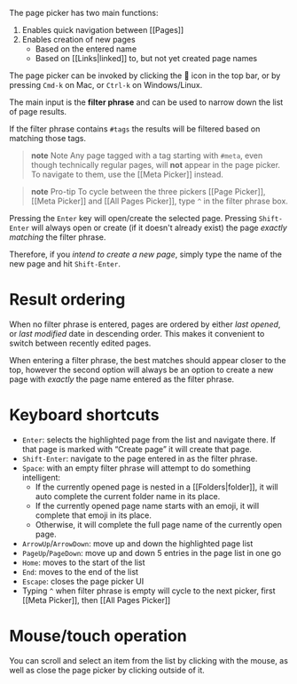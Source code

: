 The page picker has two main functions:

1. Enables quick navigation between [[Pages]]
2. Enables creation of new pages
   * Based on the entered name
   * Based on [[Links|linked]] to, but not yet created page names

The page picker can be invoked by clicking the 📔 icon in the top bar, or by pressing `Cmd-k` on Mac, or `Ctrl-k` on Windows/Linux.

The main input is the **filter phrase** and can be used to narrow down the list of page results.

If the filter phrase contains `#tags` the results will be filtered based on matching those tags.

> **note** Note
> Any page tagged with a tag starting with `#meta`, even though technically regular pages, will **not** appear in the page picker. To navigate to them, use the [[Meta Picker]] instead.

> **note** Pro-tip
> To cycle between the three pickers [[Page Picker]], [[Meta Picker]] and [[All Pages Picker]], type `^` in the filter phrase box.

Pressing the `Enter` key will open/create the selected page.
Pressing `Shift-Enter` will always open or create (if it doesn't already exist) the page _exactly matching_ the filter phrase.

Therefore, if you _intend to create a new page_, simply type the name of the new page and hit `Shift-Enter`.

# Result ordering
When no filter phrase is entered, pages are ordered by either _last opened_, or _last modified_ date in descending order. This makes it convenient to switch between recently edited pages.

When entering a filter phrase, the best matches should appear closer to the top, however the second option will always be an option to create a new page with _exactly_ the page name entered as the filter phrase.

# Keyboard shortcuts
* `Enter`: selects the highlighted page from the list and navigate there. If that page is marked with “Create page” it will create that page.
* `Shift-Enter`: navigate to the page entered in as the filter phrase.
* `Space`: with an empty filter phrase will attempt to do something intelligent:
  * If the currently opened page is nested in a [[Folders|folder]], it will auto complete the current folder name in its place.
  * If the currently opened page name starts with an emoji, it will complete that emoji in its place.
  * Otherwise, it will complete the full page name of the currently open page.
* `ArrowUp`/`ArrowDown`: move up and down the highlighted page list
* `PageUp`/`PageDown`: move up and down 5 entries in the page list in one go
* `Home`: moves to the start of the list
* `End`: moves to the end of the list
* `Escape`: closes the page picker UI
* Typing `^` when filter phrase is empty will cycle to the next picker, first [[Meta Picker]], then [[All Pages Picker]]

# Mouse/touch operation
You can scroll and select an item from the list by clicking with the mouse, as well as close the page picker by clicking outside of it.

